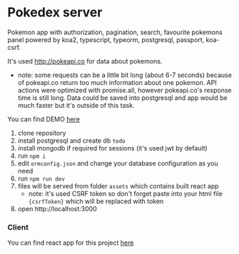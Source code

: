 # Pokedex server

Pokemon app with authorization, pagination, search, favourite pokemons panel
powered by koa2, typescript, typeorm, postgresql, passport, koa-csrf.

It's used http://pokeapi.co for data about pokemons.
* note: some requests can be a little bit long (about 6-7 seconds) because of pokeapi.co return
too much information about one pokemon. API actions were optimized with promise.all, however
pokeapi.co's response time is still long. Data could be saved into postgresql
and app would be much faster but it's outside of this task.

You can find DEMO [here](http://35.229.90.40/)

1. clone repository
2. install postgresql and create db `todo`
3. install mongodb if required for sessions (it's used jwt by default)
4. run `npm i`
5. edit `ormconfig.json` and change your database configuration as you need
6. run `npm run dev`
7. files will be served from folder `assets` which contains built react app
    * note: it's used CSRF token so don't forget paste into your html file `{csrfToken}` which will be replaced with token
8. open http://localhost:3000

### Client
You can find react app for this project [here](https://github.com/TotallWAR/pokedex-client)
